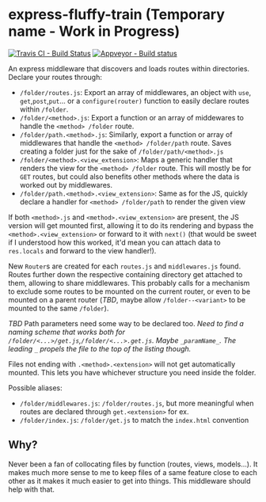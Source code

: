 # express-fluffy-train (Temporary name - Work in Progress)

[![Travis CI - Build Status](https://travis-ci.org/rhumaric/express-fluffy-train.svg?branch=master)](https://travis-ci.org/rhumaric/express-fluffy-train)
[![Appveyor - Build status](https://ci.appveyor.com/api/projects/status/r2kkx586wajvfm7q/branch/master?svg=true)](https://ci.appveyor.com/project/rhumaric/express-fluffy-train/branch/master)

An express middleware that discovers and loads routes within directories. Declare your routes through:

- `/folder/routes.js`: Export an array of middlewares, an object with `use`, `get`,`post`,`put`... or a `configure(router)` function to easily declare routes within `/folder`.
- `/folder/<method>.js`: Export a function or an array of middewares to handle the `<method> /folder` route.
- `/folder/path.<method>.js`: Similarly, export a function or array of middlewares that handle the `<method> /folder/path` route. Saves creating a folder just for the sake of `/folder/path/<method>.js`
- `/folder/<method>.<view_extension>`: Maps a generic handler that renders the view for the `<method> /folder` route. This will mostly be for `GET` routes, but could also benefits other methods where the data is worked out by middlewares.
- `/folder/path.<method>.<view_extension>`: Same as for the JS, quickly declare a handler for `<method> /folder/path` to render the given view

If both `<method>.js` and `<method>.<view_extension>` are present, the JS version will get mounted first, allowing it to do its rendering and bypass the `<method>.<view_extension>` or forward to it with `next()` (that would be sweet if I understood how this worked, it'd mean you can attach data to `res.locals` and forward to the view handler!).

New `Router`s are created for each `routes.js` and `middlewares.js` found. Routes further down the respective containing directory get attached to them, allowing to share middlewares. This probably calls for a mechanism to exclude some routes to be mounted on the current router, or even to be mounted on a parent router (*TBD*, maybe allow `/folder--<variant>` to be mounted to the same `/folder`).

*TBD* Path parameters need some way to be declared too. *Need to find a naming scheme that works both for `/folder/<...>/get.js`,`/folder/<...>.get.js`. Maybe `_paramName_`. The leading `_` propels the file to the top of the listing though.*

Files not ending with `.<method>.<extension>` will not get automatically mounted. This lets you have whichever structure you need inside the folder.

Possible aliases:
 - `/folder/middlewares.js`: `/folder/routes.js`, but more meaningful when routes are declared through `get.<extension>` for ex.
 - `/folder/index.js`: `/folder/get.js` to match the `index.html` convention

## Why?

Never been a fan of collocating files by function (routes, views, models...). It makes much more sense to me to keep files of a same feature close to each other as it makes it much easier to get into things. This middleware should help with that.




